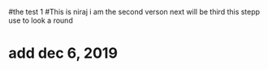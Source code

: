 #the test 1
#This is niraj
i am the second verson
next will be third
this stepp use to look a round
# add dec 6, 2019
